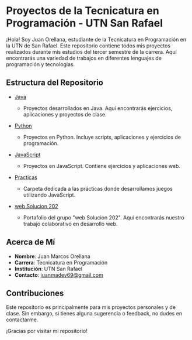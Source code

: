 # Proyectos de la Tecnicatura en Programación - UTN San Rafael

¡Hola! Soy Juan Orellana, estudiante de la Tecnicatura en Programación en la UTN de San Rafael. Este repositorio contiene todos mis proyectos realizados durante mis estudios del tercer semestre de la carrera. Aquí encontrarás una variedad de trabajos en diferentes lenguajes de programación y tecnologías.

## Estructura del Repositorio

- [Java](./Java)
  - Proyectos desarrollados en Java. Aquí encontrarás ejercicios, aplicaciones y proyectos de clase.

- [Python](./Python)
  - Proyectos en Python. Incluye scripts, aplicaciones y ejercicios de programación.

- [JavaScript](./JavaScript)
  - Proyectos en JavaScript. Contiene ejercicios y aplicaciones web.

- [Practicas](./Practicas)
  - Carpeta dedicada a las prácticas donde desarrollamos juegos utilizando JavaScript.

- [web Solucion 202](./web%20Solucion%20202)
  - Portafolio del grupo "web Solucion 202". Aquí encontrarás nuestro trabajo colaborativo en desarrollo web.

## Acerca de Mí

- **Nombre**: Juan Marcos Orellana
- **Carrera**: Tecnicatura en Programación
- **Institución**: UTN San Rafael
- **Contacto**: [juanmadev69@gmail.com](mailto:juanmadev69@gmail.com)

## Contribuciones

Este repositorio es principalmente para mis proyectos personales y de clase. Sin embargo, si tienes alguna sugerencia o feedback, no dudes en contactarme.

¡Gracias por visitar mi repositorio!